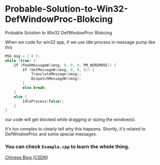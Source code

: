 # Probable-Solution-to-Win32-DefWindowProc-Blokcing
Probable Solution to Win32 DefWindowProc Blokcing

When we code for win32 app, if we use idle process in message pump like this
```cpp
MSG msg = { 0 };
while (true) {
    if (PeekMessageW(&msg, 0, 0, 0, PM_NOREMOVE)) {
        if (GetMessageW(&msg, 0, 0, 0)) {
            TranslateMessage(&msg);
            DispatchMessageW(&msg);
        }
        else break;
    }
    else {
        IdleProcess(false);
    }
}
```
our code will get blocked while dragging or sizing the window(s).

It's too complex to clearly tell why this happens.
Shortly, it's related to DefWindowProc and some special messages.

### You can check `Example.cpp` to learn the whole thing.

[Chinese Blog (CSDN)](https://blog.csdn.net/MysteryWorldGod/article/details/129335988)
